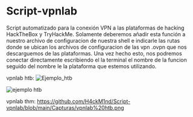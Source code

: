 # Script-vpnlab
Script automatizado para la conexión VPN a las plataformas de hacking HackTheBox y TryHackMe.
Solamente deberemos añadir esta función a nuestro archivo de configuracion de nuestra shell e indicarle las rutas donde se ubican
los archivos de configuracion de las vpn .ovpn que nos descarguemos de las plataformas.
Una vez hecho esto, nos podremos conectar directamente escribiendo el la terminal el nombre de la funcion seguido del nombre le la plataforma
que estemos utilizando.

vpnlab htb:
![Ejemplo_htb](https://githubraw.com/H4ckM1nd/Script-vpnlab/blob/main/Capturas/vpnlab%20htb.png)

![ejemplo htb](https://raw.githubusercontent.com/H4ckM1nd/Script-vpnlab/blob/main/Capturas/vpnlab%20htb.png)

vpnlab thm:
https://github.com/H4ckM1nd/Script-vpnlab/blob/main/Capturas/vpnlab%20htb.png
